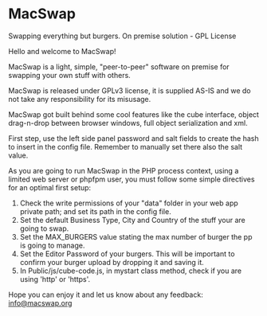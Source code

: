 # MacSwap
Swapping everything but burgers. On premise solution - GPL License

Hello and welcome to MacSwap!<br>
	   
MacSwap is a light, simple, "peer-to-peer" software on premise for swapping your own stuff with others.<br>
	   
MacSwap is released under GPLv3 license, it is supplied AS-IS and we do not take any responsibility for its misusage.<br>
	   
MacSwap got built behind some cool features like the cube interface, object drag-n-drop between browser windows, full object serialization and xml.<br>
         
First step, use the left side panel password and salt fields to create the hash to insert in the config file. Remember to manually set there also the salt value.<br>
	   
As you are going to run MacSwap in the PHP process context, using a limited web server or phpfpm user, you must follow some simple directives for an optimal first setup:<br>
<ol>
  <li>Check the write permissions of your "data" folder in your web app private path; and set its path in the config file.</li>
  <li>Set the default Business Type, City and Country of the stuff your are going to swap.</li>
  <li>Set the MAX_BURGERS value stating the max number of burger the pp is going to manage.</li>
  <li>Set the Editor Password of your burgers. This will be important to confirm your burger upload by dropping it and saving it.</li>
  <li>In Public/js/cube-code.js, in mystart class method, check if you are using 'http' or 'https'.</li>	   
</ol>
	        
Hope you can enjoy it and let us know about any feedback: <a href="mailto:info@macswap.org" style="color:#e6d236;">info@macswap.org</a>
	   
